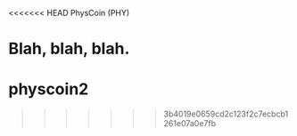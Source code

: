 <<<<<<< HEAD
PhysCoin (PHY)

Blah, blah, blah.
=======
physcoin2
=========
>>>>>>> 3b4019e0659cd2c123f2c7ecbcb1261e07a0e7fb
